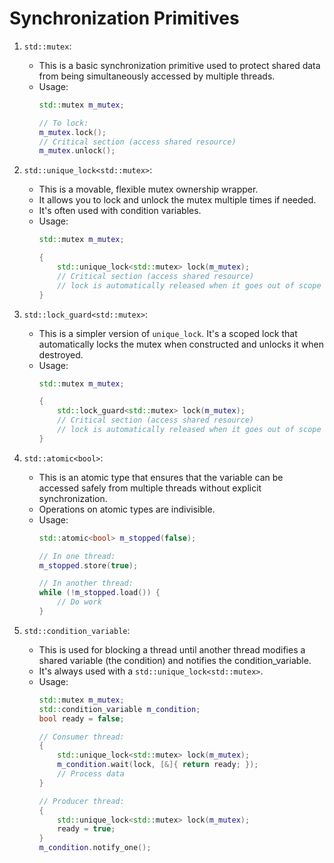 # Synchronization Primitives

1. `std::mutex`:
   - This is a basic synchronization primitive used to protect shared data from being simultaneously accessed by multiple threads.
   - Usage:
     ```cpp
     std::mutex m_mutex;
     
     // To lock:
     m_mutex.lock();
     // Critical section (access shared resource)
     m_mutex.unlock();
     ```

2. `std::unique_lock<std::mutex>`:
   - This is a movable, flexible mutex ownership wrapper.
   - It allows you to lock and unlock the mutex multiple times if needed.
   - It's often used with condition variables.
   - Usage:
     ```cpp
     std::mutex m_mutex;
     
     {
         std::unique_lock<std::mutex> lock(m_mutex);
         // Critical section (access shared resource)
         // lock is automatically released when it goes out of scope
     }
     ```

3. `std::lock_guard<std::mutex>`:
   - This is a simpler version of `unique_lock`. It's a scoped lock that automatically locks the mutex when constructed and unlocks it when destroyed.
   - Usage:
     ```cpp
     std::mutex m_mutex;
     
     {
         std::lock_guard<std::mutex> lock(m_mutex);
         // Critical section (access shared resource)
         // lock is automatically released when it goes out of scope
     }
     ```

4. `std::atomic<bool>`:
   - This is an atomic type that ensures that the variable can be accessed safely from multiple threads without explicit synchronization.
   - Operations on atomic types are indivisible.
   - Usage:
     ```cpp
     std::atomic<bool> m_stopped(false);
     
     // In one thread:
     m_stopped.store(true);
     
     // In another thread:
     while (!m_stopped.load()) {
         // Do work
     }
     ```

5. `std::condition_variable`:
   - This is used for blocking a thread until another thread modifies a shared variable (the condition) and notifies the condition_variable.
   - It's always used with a `std::unique_lock<std::mutex>`.
   - Usage:
     ```cpp
     std::mutex m_mutex;
     std::condition_variable m_condition;
     bool ready = false;
     
     // Consumer thread:
     {
         std::unique_lock<std::mutex> lock(m_mutex);
         m_condition.wait(lock, [&]{ return ready; });
         // Process data
     }
     
     // Producer thread:
     {
         std::unique_lock<std::mutex> lock(m_mutex);
         ready = true;
     }
     m_condition.notify_one();
     ```
